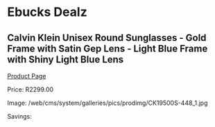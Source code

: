 
# Ebucks Dealz
## Calvin Klein Unisex Round Sunglasses - Gold Frame with Satin Gep Lens - Light Blue Frame with Shiny Light Blue Lens
[Product Page](https://www.ebucks.com/web/shop/productSelected.do?prodId=1135645517&catId=375509364)

Price: R2299.00

Image: /web/cms/system/galleries/pics/prodimg/CK19500S-448_1.jpg

Savings: 


	